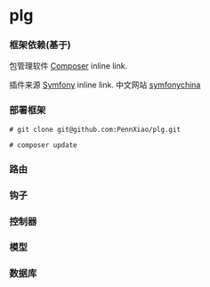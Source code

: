 # plg

### 框架依赖(基于) ###
包管理软件 [Composer](https://getcomposer.org/ "Composer autoload") inline link.

插件来源 [Symfony](https://symfony.com/ "symfony") inline link. 中文网站 [symfonychina](http://symfonychina.com/ "中文翻译站")

### 部署框架 ###
```
# git clone git@github.com:PennXiao/plg.git
	
# composer update
```
### 路由 ###

### 钩子 ###

### 控制器 ###

### 模型 ###

### 数据库 ###